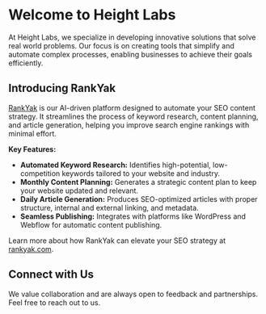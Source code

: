 # Welcome to Height Labs

At Height Labs, we specialize in developing innovative solutions that solve real world problems. Our focus is on creating tools that simplify and automate complex processes, enabling businesses to achieve their goals efficiently.

## Introducing RankYak

[RankYak](https://rankyak.com) is our AI-driven platform designed to automate your SEO content strategy. It streamlines the process of keyword research, content planning, and article generation, helping you improve search engine rankings with minimal effort.

**Key Features:**

- **Automated Keyword Research:** Identifies high-potential, low-competition keywords tailored to your website and industry.
- **Monthly Content Planning:** Generates a strategic content plan to keep your website updated and relevant.
- **Daily Article Generation:** Produces SEO-optimized articles with proper structure, internal and external linking, and metadata.
- **Seamless Publishing:** Integrates with platforms like WordPress and Webflow for automatic content publishing.

Learn more about how RankYak can elevate your SEO strategy at [rankyak.com](https://rankyak.com).

## Connect with Us

We value collaboration and are always open to feedback and partnerships. Feel free to reach out to us.
